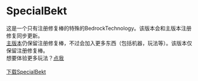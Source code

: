 # SpecialBekt
这是一个只有注册修复棒的特殊的BedrockTechnology。该版本会和主版本注册修复同步更新。<br>
[主版本](https://github.com/CTimet/BedrockTechnology)仍保留注册修复棒，不过会加入更多东西（包括机器，玩法等）。该版本仅保留注册修复棒。<br>
想要体验更多玩法？[点我](https://github.com/CTimet/BedrockTechnology)<br>
<br>
[下载SpecialBekt](https://builds.guizhanss.net/CTimet/SpecialBekt/master/)
